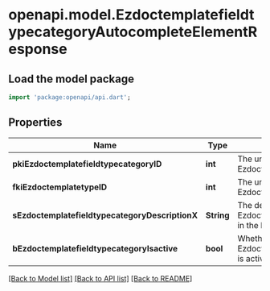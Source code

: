 # openapi.model.EzdoctemplatefieldtypecategoryAutocompleteElementResponse

## Load the model package
```dart
import 'package:openapi/api.dart';
```

## Properties
Name | Type | Description | Notes
------------ | ------------- | ------------- | -------------
**pkiEzdoctemplatefieldtypecategoryID** | **int** | The unique ID of the Ezdoctemplatefieldtypecategory | 
**fkiEzdoctemplatetypeID** | **int** | The unique ID of the Ezdoctemplatetype | 
**sEzdoctemplatefieldtypecategoryDescriptionX** | **String** | The description of the Ezdoctemplatefieldtypecategory in the language of the requester | 
**bEzdoctemplatefieldtypecategoryIsactive** | **bool** | Whether the Ezdoctemplatefieldtypecategory is active or not | 

[[Back to Model list]](../README.md#documentation-for-models) [[Back to API list]](../README.md#documentation-for-api-endpoints) [[Back to README]](../README.md)



